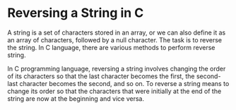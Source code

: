 # Reversing a String in C
A string is a set of characters stored in an array, or we can also define it as an array of characters, followed by a null character. The task is to reverse the
string. In C language, there are various methods to perform reverse string.

In C programming language, reversing a string involves changing the order of its characters so that the last character becomes the first, the second-last character becomes the second, and so on. 
To reverse a string means to change its order so that the characters that were initially at the end of the string are now at the beginning and vice versa.
